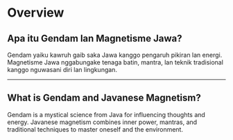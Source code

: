 # Overview

## Apa itu Gendam lan Magnetisme Jawa?
Gendam yaiku kawruh gaib saka Jawa kanggo pengaruh pikiran lan energi. Magnetisme Jawa nggabungake tenaga batin, mantra, lan teknik tradisional kanggo nguwasani diri lan lingkungan.

---

## What is Gendam and Javanese Magnetism?
Gendam is a mystical science from Java for influencing thoughts and energy. Javanese magnetism combines inner power, mantras, and traditional techniques to master oneself and the environment.
